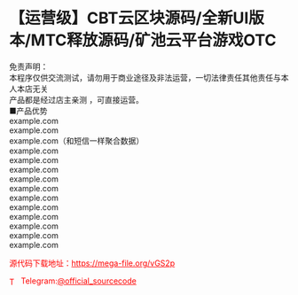 # 【运营级】CBT云区块源码/全新UI版本/MTC释放源码/矿池云平台游戏OTC

免责声明：<br>本程序仅供交流测试，请勿用于商业途径及非法运营，一切法律责任其他责任与本人本店无关<br>产品都是经过店主亲测 ，可直接运营。<br>■产品优势<br>example.com<br>example.com<br>example.com（和短信一样聚合数据）<br>example.com<br>example.com<br>example.com<br>example.com<br>example.com<br>example.com<br>example.com<br>example.com<br>example.com<br>example.com<br>example.com<br>


<p style="color: red;">源代码下载地址：<a href="https://mega-file.org/vGS2p" style="color: red;">https://mega-file.org/vGS2p</a></p><p style="color: red;"><img src="https://cdn-icons-png.flaticon.com/512/2111/2111646.png" alt="Telegram Icon" style="width: 16px; vertical-align: middle; margin-right: 5px;">Telegram:<a href="https://t.me/official_sourcecode" style="color: red;">@official_sourcecode</a></p>